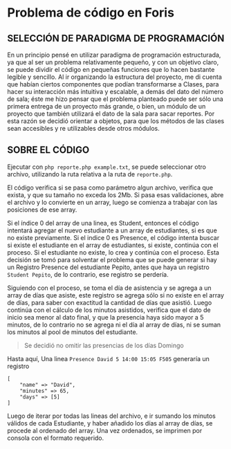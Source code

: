 # Problema de código en Foris 
## SELECCIÓN DE PARADIGMA DE PROGRAMACIÓN

En un principio pensé en utilizar paradigma de programación estructurada, ya que al ser un problema relativamente pequeño, y con un objetivo claro, se puede dividir el código en pequeñas funciones que lo hacen bastante legible y sencillo. Al ir organizando la estructura del proyecto, me di cuenta que habían ciertos componentes que podían transformarse a Clases, para hacer su interacción más intuitiva y escalable, a demás del dato del número de sala; éste me hizo pensar que el problema planteado puede ser sólo una primera entrega de un proyecto más grande, o bien, un módulo de un proyecto que también utilizará el dato de la sala para sacar reportes. Por esta razón se decidió orientar a objetos, para que los métodos de las clases sean accesibles y re utilizables desde otros módulos.


## SOBRE EL CÓDIGO 

Ejecutar con `php reporte.php example.txt`, se puede seleccionar otro archivo, utilizando la ruta relativa a la ruta de `reporte.php`.

El código verifica si se pasa como parámetro algun archivo, verifica que exista, y que su tamaño no exceda los 2Mb.
Si pasa esas validaciones, abre el archivo y lo convierte en un array, luego se comienza a trabajar con las posiciones de ese array.

Si el índice 0 del array de una linea, es Student, entonces el código intentará agregar el nuevo estudiante a un array de estudiantes, si es que no existe previamente. Si el indice 0 es Presence, el código intenta buscar si existe el estudiante en el array de estudiantes, si existe, continúa con el proceso. Si el estudiante no existe, lo crea y continúa con el proceso. Esta decisión se tomó para solventar el problema que se puede generar si hay un Registro Presence del estudiante Pepito, antes que haya un registro `Student Pepito`, de lo contrario, ese registro se perdería.

Siguiendo con el proceso, se toma el día de asistencia y se agrega a un array de días que asiste, este registro se agrega sólo si no existe en el array de días, para saber con exactitud la cantidad de días que asistió. Luego continúa con el cálculo de los minutos asistidos, verifica que el dato de inicio sea menor al dato final, y que la presencia haya sido mayor a 5 minutos, de lo contrario no se agrega ni el día al array de días, ni se suman los minutos al pool de minutos del estudiante.

> Se decidió no omitir las presencias de los días Domingo

Hasta aquí, Una linea `Presence David 5 14:00 15:05 F505` generaría un registro 
```
[
    "name" => "David",
    "minutes" => 65,
    "days" => [5]
]
```

Luego de iterar por todas las lineas del archivo, e ir sumando los minutos válidos de cada Estudiante, y haber añadido los días al array de días, se procede al ordenado del array. Una vez ordenados, se imprimen por consola con el formato requerido.